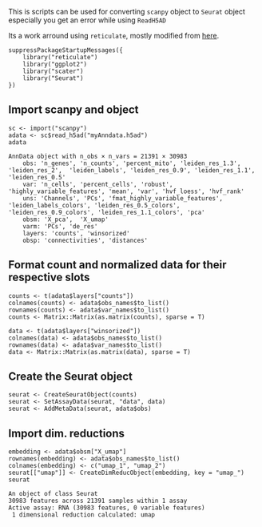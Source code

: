 This is scripts can be used for converting `scanpy` object to  `Seurat` object especially you get an error while using `ReadH5AD`

Its a work arround using `reticulate`, mostly modified from [here](https://theislab.github.io/scanpy-in-R/).
```
suppressPackageStartupMessages({
    library("reticulate")
    library("ggplot2")
    library("scater")
    library("Seurat")
})
```
## Import scanpy and object
``` 
sc <- import("scanpy")
adata <- sc$read_h5ad("myAnndata.h5ad")
adata
````
```
AnnData object with n_obs × n_vars = 21391 × 30983
    obs: 'n_genes', 'n_counts', 'percent_mito', 'leiden_res_1.3', 'leiden_res_2',  'leiden_labels', 'leiden_res_0.9', 'leiden_res_1.1', 'leiden_res_0.5'
    var: 'n_cells', 'percent_cells', 'robust', 'highly_variable_features', 'mean', 'var', 'hvf_loess', 'hvf_rank'
    uns: 'Channels', 'PCs', 'fmat_highly_variable_features', 'leiden_labels_colors', 'leiden_res_0.5_colors', 'leiden_res_0.9_colors', 'leiden_res_1.1_colors', 'pca'
    obsm: 'X_pca',  'X_umap'
    varm: 'PCs', 'de_res'
    layers: 'counts', 'winsorized'
    obsp: 'connectivities', 'distances'
```
## Format count and normalized data for their respective slots
```
counts <- t(adata$layers["counts"])
colnames(counts) <- adata$obs_names$to_list()
rownames(counts) <- adata$var_names$to_list()
counts <- Matrix::Matrix(as.matrix(counts), sparse = T)

data <- t(adata$layers["winsorized"])
colnames(data) <- adata$obs_names$to_list()
rownames(data) <- adata$var_names$to_list()
data <- Matrix::Matrix(as.matrix(data), sparse = T)
```
## Create the Seurat object
```
seurat <- CreateSeuratObject(counts)
seurat <- SetAssayData(seurat, "data", data)
seurat <- AddMetaData(seurat, adata$obs)
```
## Import dim. reductions
```
embedding <- adata$obsm["X_umap"]
rownames(embedding) <- adata$obs_names$to_list()
colnames(embedding) <- c("umap_1", "umap_2")
seurat[["umap"]] <- CreateDimReducObject(embedding, key = "umap_")
seurat
```
```
An object of class Seurat 
30983 features across 21391 samples within 1 assay 
Active assay: RNA (30983 features, 0 variable features)
 1 dimensional reduction calculated: umap
```
